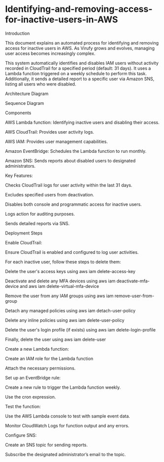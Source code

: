 # Identifying-and-removing-access-for-inactive-users-in-AWS

Introduction

This document explains an automated process for identifying and removing access for inactive users in AWS. As Virufy grows and evolves, managing user access becomes increasingly complex. 

This system automatically identifies and disables IAM users without activity recorded in CloudTrail for a specified period (default: 31 days). It uses a Lambda function triggered on a weekly schedule to perform this task. Additionally, it sends a detailed report to a specific user via Amazon SNS, listing all users who were disabled.

Architecture Diagram

Sequence Diagram

Components

AWS Lambda function: Identifying inactive users and disabling their access.

AWS CloudTrail: Provides user activity logs.

AWS IAM: Provides user management capabilities.

Amazon EventBridge: Schedules the Lambda function to run monthly.

Amazon SNS: Sends reports about disabled users to designated administrators.

Key Features:

Checks CloudTrail logs for user activity within the last 31 days.

Excludes specified users from deactivation.

Disables both console and programmatic access for inactive users.

Logs action for auditing purposes.

Sends detailed reports via SNS.

Deployment Steps

Enable CloudTrail: 

Ensure CloudTrail is enabled and configured to log user activities.

For each inactive user, follow these steps to delete them:

Delete the user's access keys using aws iam delete-access-key

Deactivate and delete any MFA devices using aws iam deactivate-mfa-device and aws iam delete-virtual-mfa-device

Remove the user from any IAM groups using aws iam remove-user-from-group

Detach any managed policies using aws iam detach-user-policy

Delete any inline policies using aws iam delete-user-policy

Delete the user's login profile (if exists) using aws iam delete-login-profile

Finally, delete the user using aws iam delete-user

Create a new Lambda function:

Create an IAM role for the Lambda function

Attach the necessary permissions.

Set up an EventBridge rule:

Create a new rule to trigger the Lambda function weekly.

Use the cron expression.

Test the function:

Use the AWS Lambda console to test with sample event data.

Monitor CloudWatch Logs for function output and any errors.

Configure SNS:

Create an SNS topic for sending reports.

Subscribe the designated administrator’s email to the topic.
